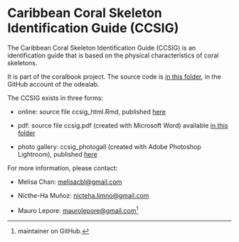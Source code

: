 # Caribbean Coral Skeleton Identification Guide (CCSIG)

The Caribbean Coral Skeleton Identification Guide (CCSIG) is an identification guide that is based on the physical characteristics of coral skeletons. 

It is part of the coralbook project. The source code is [in this folder](https://github.com/odealab/coralbook/ccsig), in the GitHub account of the odealab.

The CCSIG exists in three forms:

  - online: source file ccsig_html.Rmd, published [here](https://odealab.github.io/ccsig/)
  
  - pdf: source file ccsig.pdf (created with Microsoft Word) available [in this folder](ttps://github.com/odealab/coralbook/ccsig)
  
  - photo gallery: ccsig_photogall (created with Adobe Photoshop Lightroom), published [here](https://odealab.github.io/ccsig-gallery/)

For more information, please contact:

  - Melisa Chan: melisacbl@gmail.com
  
  - Nicthe-Ha Muñoz: nicteha.limno@gmail.com
  
  - Mauro Lepore: maurolepore@gmail.com[^1]

[^1]: maintainer on GitHub.


